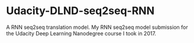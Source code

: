 # Udacity-DLND-seq2seq-RNN
A RNN seq2seq translation model.
My RNN seq2seq model submission for the Udacity Deep Learning Nanodegree course I took in 2017. 

